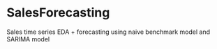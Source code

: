 # SalesForecasting
Sales time series EDA + forecasting using naive benchmark model and SARIMA model
